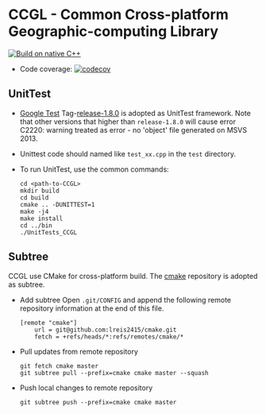 # CCGL - Common Cross-platform Geographic-computing Library


[![Build on native C++](https://github.com/crazyzlj/CCGL/actions/workflows/cmake_builds.yml/badge.svg?branch=master)](https://github.com/crazyzlj/CCGL/actions/workflows/cmake_builds.yml)


+ Code coverage: [![codecov](https://codecov.io/gh/crazyzlj/CCGL/branch/master/graph/badge.svg)](https://codecov.io/gh/crazyzlj/CCGL)

## UnitTest
+ [Google Test](https://github.com/google/googletest) Tag-[release-1.8.0](https://github.com/google/googletest/tree/release-1.8.0) is adopted as UnitTest framework. Note that other versions that higher than `release-1.8.0` will cause error C2220: warning treated as error - no 'object' file generated on MSVS 2013.
+ Unittest code should named like `test_xx.cpp` in the `test` directory.
+ To run UnitTest, use the common commands:

  ```
  cd <path-to-CCGL>
  mkdir build
  cd build
  cmake .. -DUNITTEST=1
  make -j4
  make install
  cd ../bin
  ./UnitTests_CCGL
   ```

## Subtree

CCGL use CMake for cross-platform build. The [cmake](https://github.com/lreis2415/cmake) repository is adopted as subtree.

+ Add subtree
Open `.git/CONFIG` and append the following remote repository
information at the end of this file.

  ```
  [remote "cmake"]
      url = git@github.com:lreis2415/cmake.git
      fetch = +refs/heads/*:refs/remotes/cmake/*
  ```

+ Pull updates from remote repository

  ```
  git fetch cmake master
  git subtree pull --prefix=cmake cmake master --squash
  ```

+ Push local changes to remote repository

  ```
  git subtree push --prefix=cmake cmake master
  ```
